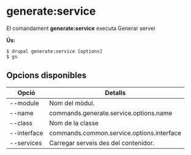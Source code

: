 # generate:service
El comandament **generate:service** executa Generar servei

**Ús:**
```
$ drupal generate:service [options] 
$ gs  
```

## Opcions disponibles
Opció | Detalls
-------|-------------
--module | Nom del mòdul.
--name | commands.generate.service.options.name
--class | Nom de la classe
--interface | commands.common.service.options.interface
--services | Carregar serveis des del contenidor.
